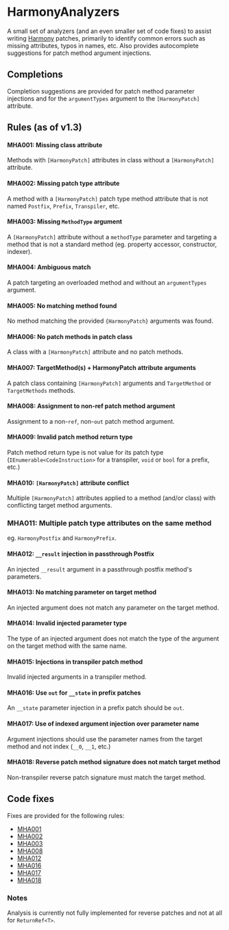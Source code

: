 # HarmonyAnalyzers

A small set of analyzers (and an even smaller set of code fixes) to assist writing [Harmony](https://harmony.pardeike.net/)
patches, primarily to identify common errors such as missing attributes, typos in names, etc. Also provides
autocomplete suggestions for patch method argument injections.

## Completions

Completion suggestions are provided for patch method parameter injections and for the `argumentTypes` argument to the `[HarmonyPatch]` attribute.

## Rules (as of v1.3)

#### MHA001: Missing class attribute

Methods with `[HarmonyPatch]` attributes in class without a `[HarmonyPatch]` attribute.

#### MHA002: Missing patch type attribute

A method with a `[HarmonyPatch]` patch type method attribute that is not named `Postfix`, `Prefix`, `Transpiler`, etc.

#### MHA003: Missing `MethodType` argument

A `[HarmonyPatch]` attribute without a `methodType` parameter and targeting a method that is not a standard method (eg. property accessor, constructor, indexer).

#### MHA004: Ambiguous match

A patch targeting an overloaded method and without an `argumentTypes` argument.

#### MHA005: No matching method found

No method matching the provided `{HarmonyPatch}` arguments was found.

#### MHA006: No patch methods in patch class

A class with a `[HarmonyPatch]` attribute and no patch methods.

#### MHA007: TargetMethod(s) + HarmonyPatch attribute arguments

A patch class containing `[HarmonyPatch]` arguments and `TargetMethod` or `TargetMethods` methods.

#### MHA008: Assignment to non-ref patch method argument

Assignment to a non-`ref`, non-`out` patch method argument.

#### MHA009: Invalid patch method return type

Patch method return type is not value for its patch type (`IEnumerable<CodeInstruction>` for a transpiler, `void` or `bool` for a prefix, etc.)

#### MHA010: `[HarmonyPatch]` attribute conflict

Multiple `[HarmonyPatch]` attributes applied to a method (and/or class) with conflicting target method arguments.

### MHA011: Multiple patch type attributes on the same method

eg. `HarmonyPostfix` and `HarmonyPrefix`.

#### MHA012: `__result` injection in passthrough Postfix

An injected `__result` argument in a passthrough postfix method's parameters.

#### MHA013: No matching parameter on target method

An injected argument does not match any parameter on the target method.

#### MHA014: Invalid injected parameter type

The type of an injected argument does not match the type of the argument on the target method with the same name.

#### MHA015: Injections in transpiler patch method

Invalid injected arguments in a transpiler method.

#### MHA016: Use `out` for `__state` in prefix patches

An `__state` parameter injection in a prefix patch should be `out`.

#### MHA017: Use of indexed argument injection over parameter name

Argument injections should use the parameter names from the target method and not index (`__0`, `__1`, etc.)

#### MHA018: Reverse patch method signature does not match target method

Non-transpiler reverse patch signature must match the target method.

## Code fixes

Fixes are provided for the following rules:

- [MHA001](#mha001-missing-class-attribute)
- [MHA002](#mha002-missing-patch-type-attribute)
- [MHA003](#mha003-missing-methodtype-argument)
- [MHA008](#mha008-assignment-to-non-ref-patch-method-argument)
- [MHA012](#mha012-__result-injection-in-passthrough-postfix)
- [MHA016](#mha016-use-out-for-__state-in-prefix-patches)
- [MHA017](#mha017-use-of-indexed-argument-injection-over-parameter-name)
- [MHA018](#mha018-reverse-patch-method-signature-does-not-match-target-method)

### Notes

Analysis is currently not fully implemented for reverse patches and not at all for `ReturnRef<T>`.
